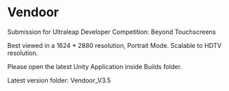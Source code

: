 # Vendoor
Submission for Ultraleap Developer Competition: Beyond Touchscreens 

Best viewed in a 1624 * 2880 resolution, Portrait Mode. Scalable to HDTV resolution.

Please open the latest Unity Application inside Builds folder.

Latest version folder: Vendoor_V3.5
